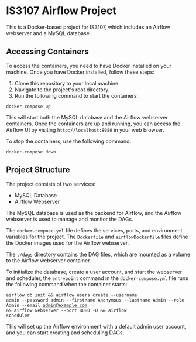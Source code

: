 # IS3107 Airflow Project

This is a Docker-based project for IS3107, which includes an Airflow webserver and a MySQL database. 

## Accessing Containers

To access the containers, you need to have Docker installed on your machine. Once you have Docker installed, follow these steps:

1. Clone this repository to your local machine.
2. Navigate to the project's root directory.
3. Run the following command to start the containers:

`docker-compose up`

This will start both the MySQL database and the Airflow webserver containers. Once the containers are up and running, you can access the Airflow UI by visiting `http://localhost:8080` in your web browser. 

To stop the containers, use the following command:

`docker-compose down`

## Project Structure

The project consists of two services:

- MySQL Database
- Airflow Webserver

The MySQL database is used as the backend for Airflow, and the Airflow webserver is used to manage and monitor the DAGs.

The `docker-compose.yml` file defines the services, ports, and environment variables for the project. The `Dockerfile` and `airflowDockerfile` files define the Docker images used for the Airflow webserver. 

The `./dags` directory contains the DAG files, which are mounted as a volume to the Airflow webserver container.

To initialize the database, create a user account, and start the webserver and scheduler, the `entrypoint` command in the `docker-compose.yml` file runs the following command when the container starts:

<code>airflow db init &&
airflow users create --username admin --password admin --firstname Anonymous --lastname Admin --role Admin --email admin@example.com &&
airflow webserver --port 8080 -D &&
airflow scheduler</code>

This will set up the Airflow environment with a default admin user account, and you can start creating and scheduling DAGs.
